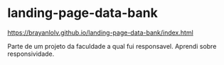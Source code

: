 # landing-page-data-bank
https://brayanlolv.github.io/landing-page-data-bank/index.html

  Parte de um projeto da faculdade a qual fui responsavel.
  Aprendi sobre responsividade.
